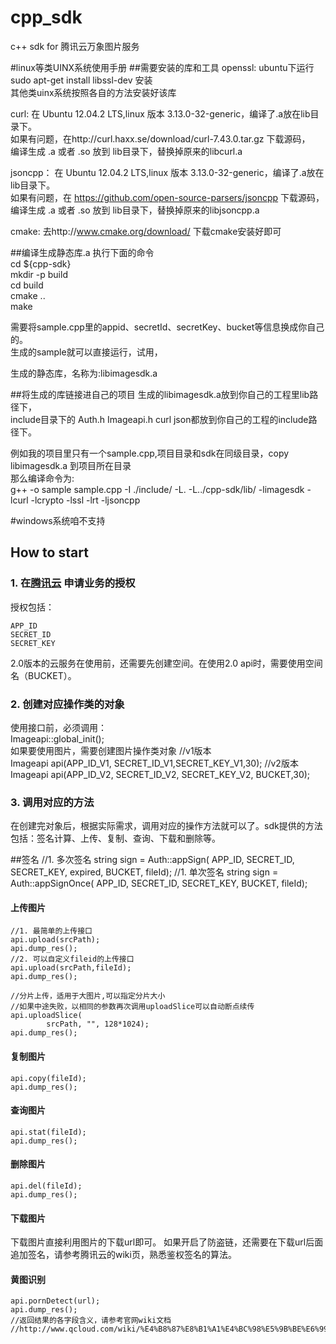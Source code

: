 # cpp_sdk
c++ sdk for 腾讯云万象图片服务

#linux等类UINX系统使用手册
##需要安装的库和工具
openssl: ubuntu下运行 sudo apt-get install libssl-dev 安装  
其他类uinx系统按照各自的方法安装好该库  


curl: 在 Ubuntu 12.04.2 LTS,linux 版本 3.13.0-32-generic，编译了.a放在lib目录下。  
      如果有问题，在http://curl.haxx.se/download/curl-7.43.0.tar.gz 下载源码，  
      编译生成 .a 或者 .so 放到 lib目录下，替换掉原来的libcurl.a  

jsoncpp： 在 Ubuntu 12.04.2 LTS,linux 版本 3.13.0-32-generic，编译了.a放在lib目录下。  
      如果有问题，在 https://github.com/open-source-parsers/jsoncpp 下载源码，  
      编译生成 .a 或者 .so 放到 lib目录下，替换掉原来的libjsoncpp.a  

cmake: 去http://www.cmake.org/download/ 下载cmake安装好即可  

##编译生成静态库.a
执行下面的命令  
cd ${cpp-sdk}  
mkdir -p build  
cd build  
cmake ..  
make  

需要将sample.cpp里的appid、secretId、secretKey、bucket等信息换成你自己的。  
生成的sample就可以直接运行，试用，  

生成的静态库，名称为:libimagesdk.a

##将生成的库链接进自己的项目
生成的libimagesdk.a放到你自己的工程里lib路径下，  
include目录下的 Auth.h  Imageapi.h curl  json都放到你自己的工程的include路径下。  

例如我的项目里只有一个sample.cpp,项目目录和sdk在同级目录，copy libimagesdk.a 到项目所在目录  
那么编译命令为:  
g++ -o sample sample.cpp -I ./include/ -L. -L../cpp-sdk/lib/ -limagesdk -lcurl -lcrypto -lssl -lrt -ljsoncpp

#windows系统咱不支持

How to start
----------------------------------- 
### 1. 在[腾讯云](http://app.qcloud.com) 申请业务的授权
授权包括：
		
	APP_ID 
	SECRET_ID
	SECRET_KEY
2.0版本的云服务在使用前，还需要先创建空间。在使用2.0 api时，需要使用空间名（BUCKET）。

### 2. 创建对应操作类的对象
使用接口前，必须调用：  
    Imageapi::global_init();  
如果要使用图片，需要创建图片操作类对象	
	//v1版本	
	Imageapi api(APP_ID_V1,	SECRET_ID_V1,SECRET_KEY_V1,30);
	//v2版本
	Imageapi api(APP_ID_V2,	SECRET_ID_V2, SECRET_KEY_V2, BUCKET,30);
	

### 3. 调用对应的方法
在创建完对象后，根据实际需求，调用对应的操作方法就可以了。sdk提供的方法包括：签名计算、上传、复制、查询、下载和删除等。

##签名
	//1. 多次签名
    string sign = Auth::appSign(
                        APP_ID, 
						SECRET_ID,
						SECRET_KEY,
                        expired, 
                        BUCKET,
						fileId);
	//1. 单次签名
    string sign = Auth::appSignOnce(
                        APP_ID, 
						SECRET_ID,
						SECRET_KEY,
                        BUCKET,
						fileId);					
						
#### 上传图片
	//1. 最简单的上传接口
	api.upload(srcPath);
	api.dump_res();
	//2. 可以自定义fileid的上传接口
	api.upload(srcPath,fileId);
	api.dump_res();
	
	//分片上传，适用于大图片,可以指定分片大小
    //如果中途失败，以相同的参数再次调用uploadSlice可以自动断点续传
    api.uploadSlice(
            srcPath, "", 128*1024);
    api.dump_res();


#### 复制图片		
	api.copy(fileId);
	api.dump_res();

#### 查询图片
	api.stat(fileId);
	api.dump_res();

#### 删除图片
	api.del(fileId);
	api.dump_res();

#### 下载图片
下载图片直接利用图片的下载url即可。
如果开启了防盗链，还需要在下载url后面追加签名，请参考腾讯云的wiki页，熟悉鉴权签名的算法。

#### 黄图识别
	api.pornDetect(url);
	api.dump_res();
	//返回结果的各字段含义，请参考官网wiki文档
	//http://www.qcloud.com/wiki/%E4%B8%87%E8%B1%A1%E4%BC%98%E5%9B%BE%E6%99%BA%E8%83%BD%E9%89%B4%E9%BB%84%E6%96%87%E6%A1%A3	